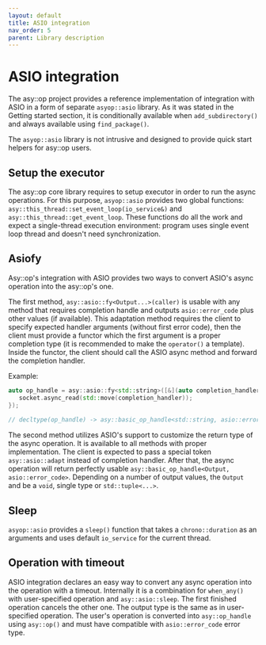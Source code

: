```yaml
---
layout: default
title: ASIO integration
nav_order: 5
parent: Library description
---
```

# ASIO integration
The asy::op project provides a reference implementation of integration with ASIO in a form of separate `asyop::asio` library. As it was stated in the Getting started section, it is conditionally available when `add_subdirectory()` and always available using `find_package()`.

The `asyop::asio` library is not intrusive and designed to provide quick start helpers for asy::op users.

## Setup the executor
The asy::op core library requires to setup executor in order to run the async operations. For this purpose, `asyop::asio` provides two global functions: `asy::this_thread::set_event_loop(io_service&)` and `asy::this_thread::get_event_loop`. These functions do all the work and expect a single-thread execution environment: program uses single event loop thread and doesn't need synchronization.

## Asiofy
Asy::op's integration with ASIO provides two ways to convert ASIO's async operation into the asy::op's one.

The first method, `asy::asio::fy<Output...>(caller)` is usable with any method that requires completion handle and outputs `asio::error_code` plus other values (if available). This adaptation method requires the client to specify expected handler arguments (without first error code),  then the client must provide a functor which the first argument is a proper completion type (it is recommended to make the `operator()` a template). Inside the functor, the client should call the ASIO async method and forward the completion handler.  

Example:  
```cpp
auto op_handle = asy::asio::fy<std::string>([&](auto completion_handler){  
   socket.async_read(std::move(completion_handler));  
});  
 
// decltype(op_handle) -> asy::basic_op_handle<std::string, asio::error_code>;  
```

The second method utilizes ASIO's support to customize the return type of the async operation. It is available to all methods with proper implementation. The client is expected to pass a special token `asy::asio::adapt` instead of completion handler. After that, the async operation will return perfectly usable `asy::basic_op_handle<Output, asio::error_code>`. Depending on a number of output values, the `Output` and be a `void`, single type or `std::tuple<...>`.

## Sleep
`asyop::asio` provides a `sleep()` function that takes a `chrono::duration` as an arguments and uses default `io_service` for the current thread.

## Operation with timeout
ASIO integration declares an easy way to convert any async operation into the operation with a timeout. Internally it is a combination for `when_any()` with user-specified operation and `asy::asio::sleep`. The first finished operation cancels the other one. The output type is the same as in user-specified operation. The user's operation is converted into `asy::op_handle` using `asy::op()` and must have compatible with `asio::error_code` error type.
<!--stackedit_data:
eyJoaXN0b3J5IjpbLTEwNzI5NjM3NzgsLTExMzI0OTQ3NTEsLT
IwOTU0MDEzMTNdfQ==
-->